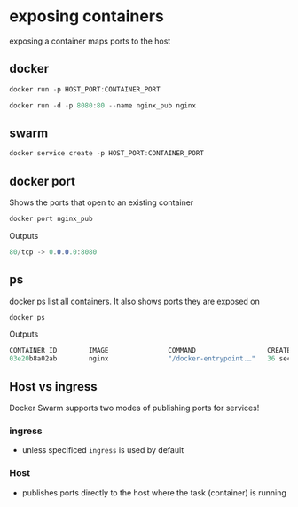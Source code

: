 # exposing containers

exposing a container maps ports to the host

## docker

``` c#
docker run -p HOST_PORT:CONTAINER_PORT
```

``` c#
docker run -d -p 8080:80 --name nginx_pub nginx
```
## swarm

``` c#
docker service create -p HOST_PORT:CONTAINER_PORT
```

## docker port

Shows the ports that open to an existing container

``` c#
docker port nginx_pub
```

Outputs

``` c#
80/tcp -> 0.0.0.0:8080
```

## ps

docker ps list all containers. It also shows ports they are exposed on

``` c#
docker ps
```
Outputs

``` c#
CONTAINER ID        IMAGE               COMMAND                  CREATED             STATUS              PORTS                  NAMES    
03e20b8a02ab        nginx               "/docker-entrypoint.…"   36 seconds ago      Up 35 seconds       0.0.0.0:8080->80/tcp   nginx_pub
```

## Host vs ingress

Docker Swarm supports two modes of publishing ports for services!

### ingress

- unless specificed `ingress` is used by default

### Host

- publishes ports directly to the host where the task (container) is running
